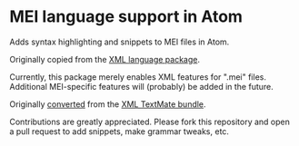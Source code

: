 # MEI language support in Atom

Adds syntax highlighting and snippets to MEI files in Atom.

Originally copied from the [XML language package](https://github.com/atom/language-xml).

Currently, this package merely enables XML features for ".mei" files. Additional MEI-specific
features will (probably) be added in the future.

Originally [converted](http://atom.io/docs/latest/converting-a-text-mate-bundle)
from the [XML TextMate bundle](https://github.com/textmate/xml.tmbundle).

Contributions are greatly appreciated. Please fork this repository and open a
pull request to add snippets, make grammar tweaks, etc.
